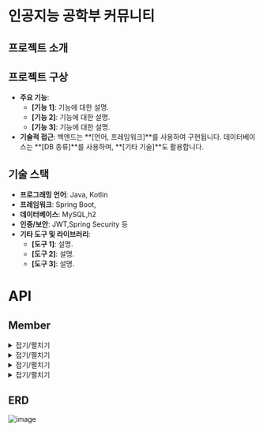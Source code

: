 # 인공지능 공학부 커뮤니티

## 프로젝트 소개


## 프로젝트 구상
- **주요 기능**: 
    - **[기능 1]**: 기능에 대한 설명.
    - **[기능 2]**: 기능에 대한 설명.
    - **[기능 3]**: 기능에 대한 설명.
- **기술적 접근**: 백엔드는 **[언어, 프레임워크]**를 사용하여 구현됩니다. 데이터베이스는 **[DB 종류]**를 사용하며, **[기타 기술]**도 활용합니다.

## 기술 스택
- **프로그래밍 언어**: Java, Kotlin
- **프레임워크**: Spring Boot, 
- **데이터베이스**: MySQL,h2
- **인증/보안**: JWT,Spring Security 등
- **기타 도구 및 라이브러리**:
    - **[도구 1]**: 설명.
    - **[도구 2]**: 설명.
    - **[도구 3]**: 설명.

# API
## Member
 <details><summary>접기/펼치기
 </summary>
     접은 내용(ex 소스 코드)
 </details> 

  <details><summary>접기/펼치기
 </summary>
     접은 내용(ex 소스 코드)
 </details> 

  <details><summary>접기/펼치기
 </summary>
     접은 내용(ex 소스 코드)
 </details> 

  <details><summary>접기/펼치기
 </summary>
     접은 내용(ex 소스 코드)
 </details> 

## ERD
![image](https://github.com/user-attachments/assets/2cf550e4-df68-45cc-b5cd-0f7d88839ed4)



